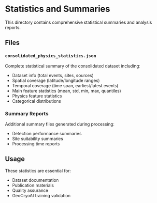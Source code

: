# Statistics and Summaries

This directory contains comprehensive statistical summaries and analysis reports.

## Files

### `consolidated_physics_statistics.json`
Complete statistical summary of the consolidated dataset including:
- Dataset info (total events, sites, sources)
- Spatial coverage (latitude/longitude ranges)
- Temporal coverage (time span, earliest/latest events)
- Main feature statistics (mean, std, min, max, quantiles)
- Physics feature statistics
- Categorical distributions

### Summary Reports
Additional summary files generated during processing:
- Detection performance summaries
- Site suitability summaries
- Processing time reports

## Usage

These statistics are essential for:
- Dataset documentation
- Publication materials
- Quality assurance
- GeoCryoAI training validation
